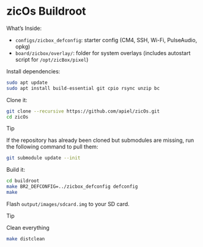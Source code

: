 # zicOs Buildroot

What’s Inside:
- `configs/zicbox_defconfig`: starter config (CM4, SSH, Wi-Fi, PulseAudio, opkg)
- `board/zicbox/overlay/`: folder for system overlays (includes autostart script for `/opt/zicBox/pixel`)

Install dependencies:

```sh
sudo apt update
sudo apt install build-essential git cpio rsync unzip bc
```

Clone it:

```sh
git clone --recursive https://github.com/apiel/zicOs.git
cd zicOs
```

> [!TIP] 
> If the repository has already been cloned but submodules are missing, run the following command to pull them:
>
> ```sh
> git submodule update --init
> ```

Build it:

```sh
cd buildroot
make BR2_DEFCONFIG=../zicbox_defconfig defconfig
make
```

Flash `output/images/sdcard.img` to your SD card.

> [!TIP]
> Clean everything
>
> ```sh
> make distclean
> ```